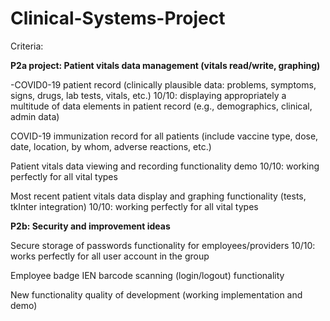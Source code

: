 # Clinical-Systems-Project

Criteria:

**P2a project: Patient vitals data management (vitals read/write, graphing)**

-COVID0-19 patient record (clinically plausible data: problems, symptoms, signs, drugs, lab tests, vitals, etc.)
10/10: displaying appropriately a multitude of data elements in patient record (e.g., demographics, clinical, admin data)

COVID-19 immunization record for all patients (include vaccine type, dose, date, location, by whom, adverse reactions, etc.)

Patient vitals data viewing and recording functionality demo
10/10: working perfectly for all vital types

Most recent patient vitals data display and graphing functionality (tests, tkInter integration)
10/10: working perfectly for all vital types

**P2b: Security and improvement ideas**

Secure storage of passwords functionality for employees/providers
10/10: works perfectly for all user account in the group

Employee badge IEN barcode scanning (login/logout) functionality

New functionality quality of development (working implementation and demo)
